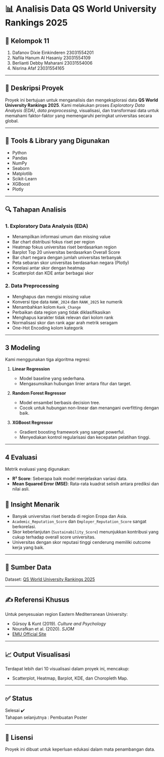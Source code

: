 # 📊 Analisis Data QS World University Rankings 2025

## 👥 Kelompok 11
1. Dafanov Dixie Einkinderen  23031554201
2. Nafila Hanum Al Hasaniy    23031554109
3. Berlianti Debby Maharani   23031554006
4. Nisrina Afaf               23031554165

---

## 📁 Deskripsi Proyek
Proyek ini bertujuan untuk menganalisis dan mengeksplorasi data **QS World University Rankings 2025**. Kami melakukan proses _Exploratory Data Analysis (EDA)_, _data preprocessing_, visualisasi, dan transformasi data untuk memahami faktor-faktor yang memengaruhi peringkat universitas secara global.

---

## 🧰 Tools & Library yang Digunakan
- Python
- Pandas
- NumPy
- Seaborn
- Matplotlib
- Scikit-Learn
- XGBoost
- Plotly

---

## 🔍 Tahapan Analisis

### 1. Exploratory Data Analysis (EDA)
- Menampilkan informasi umum dan missing value
- Bar chart distribusi fokus riset per region
- Heatmap fokus universitas riset berdasarkan region
- Barplot Top 20 universitas berdasarkan Overall Score
- Bar chart negara dengan jumlah universitas terbanyak
- Peta sebaran skor universitas berdasarkan negara (Plotly)
- Korelasi antar skor dengan heatmap
- Scatterplot dan KDE antar berbagai skor

### 2. Data Preprocessing
- Menghapus dan mengisi missing value
- Konversi tipe data `RANK_2024` dan `RANK_2025` ke numerik
- Menambahkan kolom `Rank_Change`
- Perbaikan data region yang tidak diklasifikasikan
- Menghapus karakter tidak relevan dari kolom rank
- Normalisasi skor dan rank agar arah metrik seragam
- One-Hot Encoding kolom kategorik

---
## 3 Modeling

Kami menggunakan tiga algoritma regresi:

1. **Linear Regression**
   - Model baseline yang sederhana.
   - Mengasumsikan hubungan linier antara fitur dan target.

2. **Random Forest Regressor**
   - Model ensambel berbasis decision tree.
   - Cocok untuk hubungan non-linear dan menangani overfitting dengan baik.

3. **XGBoost Regressor**
   - Gradient boosting framework yang sangat powerful.
   - Menyediakan kontrol regularisasi dan kecepatan pelatihan tinggi.

---

## 4 Evaluasi

Metrik evaluasi yang digunakan:

- **R² Score**: Seberapa baik model menjelaskan variasi data.
- **Mean Squared Error (MSE)**: Rata-rata kuadrat selisih antara prediksi dan nilai asli.

## 📌 Insight Menarik
- Banyak universitas riset berada di region Eropa dan Asia.
- `Academic_Reputation_Score` dan `Employer_Reputation_Score` sangat berkorelasi.
- Skor keberlanjutan (`Sustainability_Score`) menunjukkan kontribusi yang cukup terhadap overall score universitas.
- Universitas dengan skor reputasi tinggi cenderung memiliki outcome kerja yang baik.

---

## 📎 Sumber Data
Dataset: [QS World University Rankings 2025](https://www.topuniversities.com/university-rankings/world-university-rankings/2025)

---

## ✍️ Referensi Khusus
Untuk penyesuaian region Eastern Mediterranean University:
- Gűrsoy & Kunt (2019). _Culture and Psychology_
- Nourafkan et al. (2020). _SJOM_
- [EMU Official Site](https://www.emu.edu.tr/en/about-emu/accreditations-recognitions-rankings-memberships/597)

---

## 📈 Output Visualisasi
Terdapat lebih dari 10 visualisasi dalam proyek ini, mencakup:
- Scatterplot, Heatmap, Barplot, KDE, dan Choropleth Map.

---

## ✅ Status
Selesai ✔️  
Tahapan selanjutnya : Pembuatan Poster

---

## 🏁 Lisensi
Proyek ini dibuat untuk keperluan edukasi dalam mata penambangan data.


